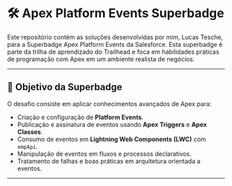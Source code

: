 # 🛠️ Apex Platform Events Superbadge

Este repositório contém as soluções desenvolvidas por mim, Lucas Tesche, para a Superbadge Apex Platform Events da Salesforce. Esta superbadge é parte da trilha de aprendizado do Trailhead e foca em habilidades práticas de programação com Apex em um ambiente realista de negócios.

---

## 🚀 Objetivo da Superbadge
O desafio consiste em aplicar conhecimentos avançados de Apex para:
 
- Criação e configuração de **Platform Events**.
- Publicação e assinatura de eventos usando **Apex Triggers** e **Apex Classes**.
- Consumo de eventos em **Lightning Web Components (LWC)** com `empApi`.
- Manipulação de eventos em fluxos e processos declarativos.
- Tratamento de falhas e boas práticas em arquitetura orientada a eventos.

---

